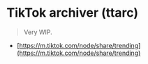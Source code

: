 # TikTok archiver (ttarc)

> Very WIP.

* [https://m.tiktok.com/node/share/trending](https://m.tiktok.com/node/share/trending)


